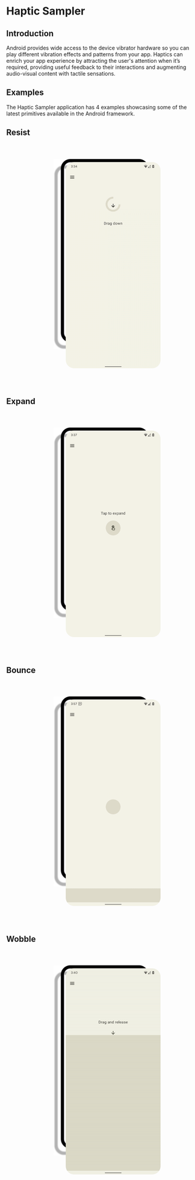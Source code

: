 <style >
  h2.example-header {
    padding-bottom: 40px
  }

 .screenshot-container {
    height: 600px;
    margin:auto;
    position: relative;
    width: 50%;


 }
 
 .screenshot-container img.screenshot {
    border-radius: 22px;
    left: 32px;
    position: absolute;
    top: 8px;
    width: 260px;
 }
</style>


Haptic Sampler
===========================

## Introduction

Android provides wide access to the device vibrator hardware so you can play different
vibration effects and patterns from your app. Haptics can enrich your app experience by attracting
the user's attention when it’s required, providing useful feedback to their interactions and
augmenting audio-visual content with tactile sensations.

## Examples

The Haptic Sampler application has 4 examples showcasing some of the latest primitives available in the Android framework.


<h2 class="example-header">Resist</h2>
<div class="screenshot-container">
  <img class="screenshot" src="screenshots/resist.gif" alt="Resist example screenshot.">
  <img src="screenshots/phone-frame.svg">
</div>
<h2 class="example-header">Expand</h2>
<div class="screenshot-container">
  <img class="screenshot" src="screenshots/expand.gif" alt="Expand example screenshot.">
  <img src="screenshots/phone-frame.svg">
</div>
<h2 class="example-header">Bounce</h2>
<div class="screenshot-container">
  <img class="screenshot" src="screenshots/bounce.gif" alt="Bounce example screenshot.">
  <img src="screenshots/phone-frame.svg">
</div>
<h2 class="example-header">Wobble</h2>
<div class="screenshot-container">
  <img class="screenshot" src="screenshots/wobble.gif" alt="Wobble example screenshot.">
  <img src="screenshots/phone-frame.svg">
</div>